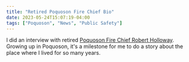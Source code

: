 ```yaml
---
title: "Retired Poquoson Fire Chief Bio"
date: 2023-05-24T15:07:19-04:00
tags: ["Poquoson", "News", "Public Safety"]
---
```


I did an interview with retired [Poquoson Fire Chief Robert Holloway](https://www.pilotonline.com/virginiagazette/va-vg-poquoson-fire-chief-retires-20230524-byaufk4s7zeyrfshvnfawezhci-story.html). Growing up in Poquoson, it's a milestone for me to do a story about the place where I lived for so many years.